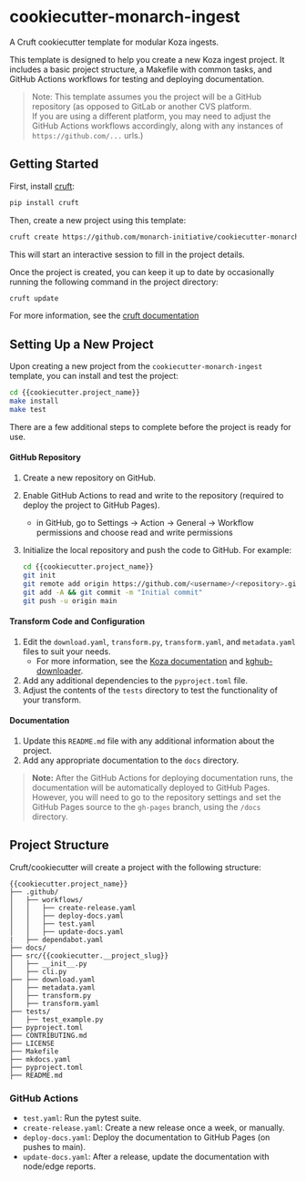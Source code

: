 # cookiecutter-monarch-ingest

A Cruft cookiecutter template for modular Koza ingests.

This template is designed to help you create a new Koza ingest project. It includes a basic project structure, a Makefile with common tasks, and GitHub Actions workflows for testing and deploying documentation.

> Note: This template assumes you the project will be a GitHub repository (as opposed to GitLab or another CVS platform.  
> If you are using a different platform, you may need to adjust the GitHub Actions workflows accordingly, along with any instances of `https://github.com/...` urls.)

## Getting Started

First, install [cruft](https://cruft.github.io/cruft/):

```bash
pip install cruft
```

Then, create a new project using this template:

```bash
cruft create https://github.com/monarch-initiative/cookiecutter-monarch-ingest.git
```

This will start an interactive session to fill in the project details.

Once the project is created, you can keep it up to date by occasionally running the following command in the project directory:

```bash
cruft update
```

For more information, see the [cruft documentation](https://cruft.github.io/cruft/#updating-a-project)

## Setting Up a New Project

Upon creating a new project from the `cookiecutter-monarch-ingest` template, you can install and test the project:

```bash
cd {{cookiecutter.project_name}}
make install
make test
```

There are a few additional steps to complete before the project is ready for use.

#### GitHub Repository

1. Create a new repository on GitHub.
1. Enable GitHub Actions to read and write to the repository (required to deploy the project to GitHub Pages).
   - in GitHub, go to Settings -> Action -> General -> Workflow permissions and choose read and write permissions
1. Initialize the local repository and push the code to GitHub. For example:

   ```bash
   cd {{cookiecutter.project_name}}
   git init
   git remote add origin https://github.com/<username>/<repository>.git
   git add -A && git commit -m "Initial commit"
   git push -u origin main
   ```

#### Transform Code and Configuration

1. Edit the `download.yaml`, `transform.py`, `transform.yaml`, and `metadata.yaml` files to suit your needs.
   - For more information, see the [Koza documentation](https://koza.monarchinitiative.org) and [kghub-downloader](https://github.com/monarch-initiative/kghub-downloader).
1. Add any additional dependencies to the `pyproject.toml` file.
1. Adjust the contents of the `tests` directory to test the functionality of your transform.

#### Documentation

1. Update this `README.md` file with any additional information about the project.
1. Add any appropriate documentation to the `docs` directory.

> **Note:** After the GitHub Actions for deploying documentation runs, the documentation will be automatically deployed to GitHub Pages.  
> However, you will need to go to the repository settings and set the GitHub Pages source to the `gh-pages` branch, using the `/docs` directory.

## Project Structure

Cruft/cookiecutter will create a project with the following structure:

```
{{cookiecutter.project_name}}
├── .github/
│   ├── workflows/
│   │   ├── create-release.yaml
│   │   ├── deploy-docs.yaml
│   │   ├── test.yaml
│   │   ├── update-docs.yaml
|   ├── dependabot.yaml
├── docs/
├── src/{{cookiecutter.__project_slug}}
│   ├── __init__.py
│   ├── cli.py
├── ├── download.yaml
│   ├── metadata.yaml
│   ├── transform.py
│   ├── transform.yaml
├── tests/
│   ├── test_example.py
├── pyproject.toml
├── CONTRIBUTING.md
├── LICENSE
├── Makefile
├── mkdocs.yaml
├── pyproject.toml
├── README.md
```

### GitHub Actions

- `test.yaml`: Run the pytest suite.
- `create-release.yaml`: Create a new release once a week, or manually.
- `deploy-docs.yaml`: Deploy the documentation to GitHub Pages (on pushes to main).
- `update-docs.yaml`: After a release, update the documentation with node/edge reports.